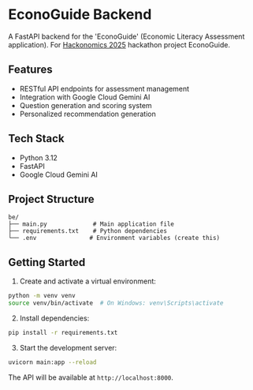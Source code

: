 # EconoGuide Backend

A FastAPI backend for the 'EconoGuide' (Economic Literacy Assessment application).
For [Hackonomics 2025](https://hackonomics25.devpost.com/) hackathon project EconoGuide.

## Features

- RESTful API endpoints for assessment management
- Integration with Google Cloud Gemini AI
- Question generation and scoring system
- Personalized recommendation generation

## Tech Stack

- Python 3.12
- FastAPI
- Google Cloud Gemini AI 

## Project Structure

```
be/
├── main.py             # Main application file
├── requirements.txt    # Python dependencies
└── .env               # Environment variables (create this)
```

## Getting Started

1. Create and activate a virtual environment:
```bash
python -m venv venv
source venv/bin/activate  # On Windows: venv\Scripts\activate
```

2. Install dependencies:
```bash
pip install -r requirements.txt
```

3. Start the development server:
```bash
uvicorn main:app --reload
```

The API will be available at `http://localhost:8000`.
